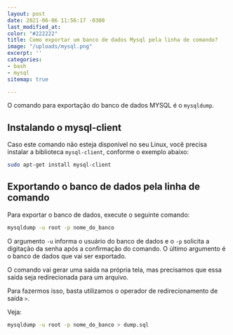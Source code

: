 ```yaml
---
layout: post
date: 2021-06-06 11:56:17 -0300
last_modified_at: 
color: "#222222"
title: Como exportar um banco de dados Mysql pela linha de comando?
image: "/uploads/mysql.png"
excerpt: ''
categories:
- bash
- mysql
sitemap: true

---
```

O comando para exportação do banco de dados MYSQL é o `mysqldump`.

## Instalando o mysql-client

Caso este comando não esteja disponível no seu Linux, você precisa instalar a biblioteca `mysql-client`, conforme o exemplo abaixo:

```bash
sudo apt-get install mysql-client
```

## Exportando o banco de dados pela linha de comando

Para exportar o banco de dados, execute o seguinte comando:

```bash
mysqldump -u root -p nome_do_banco
```

O argumento `-u` informa o usuário do banco de dados e o `-p` solicita a digitação da senha após a confirmação do comando. O último argumento é o banco de dados que vai ser exportado.

O comando vai gerar uma saída na própria tela, mas precisamos que essa saída seja redirecionada para um arquivo. 

Para fazermos isso, basta utilizamos o operador de redirecionamento de saída `>`.

Veja:

```bash
mysqldump -u root -p nome_do_banco > dump.sql
```